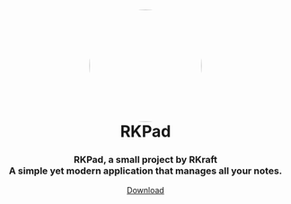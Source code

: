 <h1 align="center" style="position: relative;">
    <a href="https://github.com/RushilKoul/RKPad/RKPad.png"><img width="200" style="border-radius: 50%;"
            src="./src/images/display.png" /></a><br>
    RKPad
</h1>

<h3 align="center">RKPad, a small project by RKraft<br>A simple yet modern application that manages all your notes.</h3>

<p align="center">
    <a href="https://github.com/RushilKoul/RKPad/releases/latest">Download</a>
</p>
